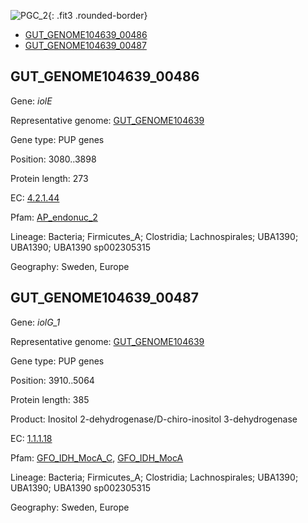 ![PGC_2](../static/images/Clusters_figure/PGC_2.jpg){: .fit3 .rounded-border}

<ul id="myTab" class="nav nav-tabs">
  <li class="active">
        <a href="#tab1" data-toggle="tab">GUT_GENOME104639_00486</a>
  </li>
<li><a href="#tab2" data-toggle="tab">GUT_GENOME104639_00487</a></li>
</ul>

<div id="myTabContent" class="tab-content">
  <div class="tab-pane fade in active" id="tab1">

<h2 id="GUT_GENOME104639_00486">GUT_GENOME104639_00486</h2>
<p>Gene: <em>iolE</em>
<p>Representative genome: <a href="https://www.ebi.ac.uk/metagenomics/genomes/MGYG-HGUT-01728">GUT_GENOME104639</a></p>
<p>Gene type: PUP genes</p>
<p>Position: 3080..3898</p>
<p>Protein length: 273</p>
<p>EC: <a href="https://www.brenda-enzymes.org/enzyme.php?ecno=4.2.1.44">4.2.1.44</a></p>
<p>Pfam: <a href="http://pfam.xfam.org/family/AP_endonuc_2">AP_endonuc_2</a></p>

<p>Lineage: Bacteria; Firmicutes_A; Clostridia; Lachnospirales; UBA1390; UBA1390; UBA1390 sp002305315</p>
<p>Geography: Sweden, Europe</p>
  </div>

  <div class="tab-pane fade" id="tab2">

<h2 id="GUT_GENOME104639_00487">GUT_GENOME104639_00487</h2>
<p>Gene: <em>iolG_1</em></p>
<p>Representative genome: <a href="https://www.ebi.ac.uk/metagenomics/genomes/MGYG-HGUT-01728">GUT_GENOME104639</a></p>
<p>Gene type: PUP genes</p>
<p>Position: 3910..5064</p>
<p>Protein length: 385</p>
<p>Product: Inositol 2-dehydrogenase/D-chiro-inositol 3-dehydrogenase</p>
<p>EC: <a href="https://www.brenda-enzymes.org/enzyme.php?ecno=1.1.1.18">1.1.1.18</a></p>
<p>Pfam: <a href="http://pfam.xfam.org/family/GFO_IDH_MocA_C">GFO_IDH_MocA_C</a>, <a href="http://pfam.xfam.org/family/GFO_IDH_MocA">GFO_IDH_MocA</a></p>
<p>Lineage: Bacteria; Firmicutes_A; Clostridia; Lachnospirales; UBA1390; UBA1390; UBA1390 sp002305315</p>
<p>Geography: Sweden, Europe</p>

  </div>
</div>

